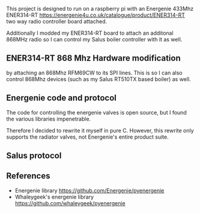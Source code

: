 This project is designed to run on a raspberry pi with an Energenie 433Mhz ENER314-RT 
<https://energenie4u.co.uk/catalogue/product/ENER314-RT> two way radio controller board attached.

Additionally I modded my ENER314-RT board to attach an additonal 868MHz radio so I can control my Salus boiler controller 
with it as well.

## ENER314-RT 868 Mhz Hardware modification

by attaching an 868Mhz RFM69CW to its SPI lines. 
This is so I can also control 868Mhz devices (such as my Salus RT510TX based boiler) as well.


## Energenie code and protocol
The code for controlling the energenie valves is open source, but I found the various libraries impenetrable. 

Therefore I decided to rewrite it myself in pure C. However, this rewrite only supports the radiator valves, not Energenie's 
entire product suite.

## Salus protocol


## References
* Energenie library <https://github.com/Energenie/pyenergenie>
* Whaleygeek's energenie library <https://github.com/whaleygeek/pyenergenie>

